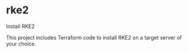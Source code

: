 # rke2
Install RKE2

This project includes Terraform code to install RKE2 on a target server of your choice.
